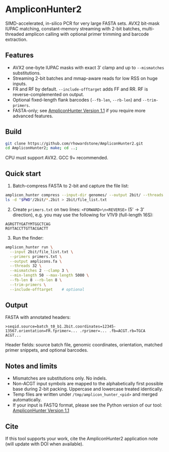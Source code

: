 # AmpliconHunter2

SIMD-accelerated, in-silico PCR for very large FASTA sets. AVX2 bit-mask IUPAC matching, constant-memory streaming with 2-bit batches, multi-threaded amplicon calling with optional primer trimming and barcode extraction.

## Features

* AVX2 one-byte IUPAC masks with exact 3′ clamp and up to `--mismatches` substitutions.
* Streaming 2-bit batches and mmap-aware reads for low RSS on huge inputs.
* FR and RF by default. `--include-offtarget` adds FF and RR. RF is reverse-complemented on output.
* Optional fixed-length flank barcodes (`--fb-len`, `--rb-len`) and `--trim-primers`.
* FASTA-only; see [AmpliconHunter Version 1.1](https://github.com/rhowardstone/AmpliconHunter) if you require more advanced features.

## Build

```bash
git clone https://github.com/rhowardstone/AmpliconHunter2.git
cd AmpliconHunter2; make; cd ..;
```

CPU must support AVX2. GCC 9+ recommended.

## Quick start

1. Batch-compress FASTA to 2-bit and capture the file list:

```bash
amplicon_hunter compress --input-dir genomes/ --output 2bit/ --threads 32 --batch-size 500
ls -d "$PWD"/2bit/*.2bit > 2bit/file_list.txt
```


2. Create `primers.txt` on two lines: `<FORWARD>\n<REVERSE>` (5' -> 3' direction), e.g. you may use the following for V1V9 (full-length 16S):

```
AGRGTTYGATYMTGGCTCAG
RGYTACCTTGTTACGACTT
```

3. Run the finder:

```bash
amplicon_hunter run \
  --input 2bit/file_list.txt \
  --primers primers.txt \
  --output amplicons.fa \
  --threads 32 \
  --mismatches 2 --clamp 3 \
  --min-length 50 --max-length 5000 \
  --fb-len 8 --rb-len 8 \
  --trim-primers \
  --include-offtarget    # optional
```

## Output

FASTA with annotated headers:

```
>seqid.source=batch_t0_b1.2bit.coordinates=12345-13567.orientation=FR.fprimer=... .rprimer=... .fb=ACGT.rb=TGCA
ACGT...
```

Header fields: source batch file, genomic coordinates, orientation, matched primer snippets, and optional barcodes.

## Notes and limits

* Mismatches are substitutions only. No indels.
* Non-ACGT input symbols are mapped to the alphabetically first possible base during 2-bit packing. Uppercase and lowercase treated identically.
* Temp files are written under `/tmp/amplicon_hunter_<pid>` and merged automatically.
* If your input is FASTQ format, please see the Python version of our tool: [AmpliconHunter Version 1.1](https://github.com/rhowardstone/AmpliconHunter)

## Cite

If this tool supports your work, cite the AmpliconHunter2 application note (will update with DOI when available).
